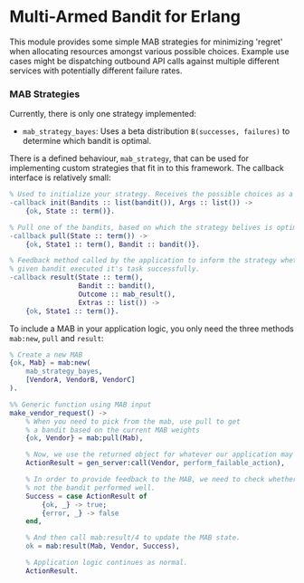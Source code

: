# Multi-Armed Bandit for Erlang

This module provides some simple MAB strategies for minimizing 'regret' when
allocating resources amongst various possible choices. Example use cases might
be dispatching outbound API calls against multiple different services with
potentially different failure rates.

### MAB Strategies

Currently, there is only one strategy implemented:

- `mab_strategy_bayes`: Uses a beta distribution `B(successes, failures)` to
    determine which bandit is optimal.

There is a defined behaviour, `mab_strategy`, that can be used for implementing
custom strategies that fit in to this framework. The callback interface is
relatively small:
```erlang
% Used to initialize your strategy. Receives the possible choices as a list.
-callback init(Bandits :: list(bandit()), Args :: list()) ->
    {ok, State :: term()}.

% Pull one of the bandits, based on which the strategy belives is optimal.
-callback pull(State :: term()) ->
    {ok, State1 :: term(), Bandit :: bandit()}.

% Feedback method called by the application to inform the strategy whether the
% given bandit executed it's task successfully.
-callback result(State :: term(),
                 Bandit :: bandit(),
                 Outcome :: mab_result(),
                 Extras :: list()) ->
    {ok, State1 :: term()}.
```

To include a MAB in your application logic, you only need the three methods
`mab:new`, `pull` and `result`:

```erlang
% Create a new MAB
{ok, Mab} = mab:new(
    mab_strategy_bayes,
    [VendorA, VendorB, VendorC]
).

%% Generic function using MAB input
make_vendor_request() ->
    % When you need to pick from the mab, use pull to get
    % a bandit based on the current MAB weights
    {ok, Vendor} = mab:pull(Mab),

    % Now, we use the returned object for whatever our application may need
    ActionResult = gen_server:call(Vendor, perform_failable_action),

    % In order to provide feedback to the MAB, we need to check whether or
    % not the bandit performed well.
    Success = case ActionResult of
        {ok, _} -> true;
        {error, _} -> false
    end,

    % And then call mab:result/4 to update the MAB state.
    ok = mab:result(Mab, Vendor, Success),

    % Application logic continues as normal.
    ActionResult.
```
